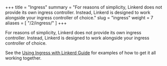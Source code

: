 +++
title = "Ingress"
summary = "For reasons of simplicity, Linkerd does not provide its own ingress controller. Instead, Linkerd is designed to work alongside your ingress controller of choice."
slug = "ingress"
weight = 7
aliases = [
  "/2/ingress/"
]
+++

For reasons of simplicity, Linkerd does not provide its own ingress controller.
Instead, Linkerd is designed to work alongside your ingress controller of choice.

See the [Using Ingress with Linkerd Guide](../../tasks/using-ingress/) for examples
of how to get it all working together.
